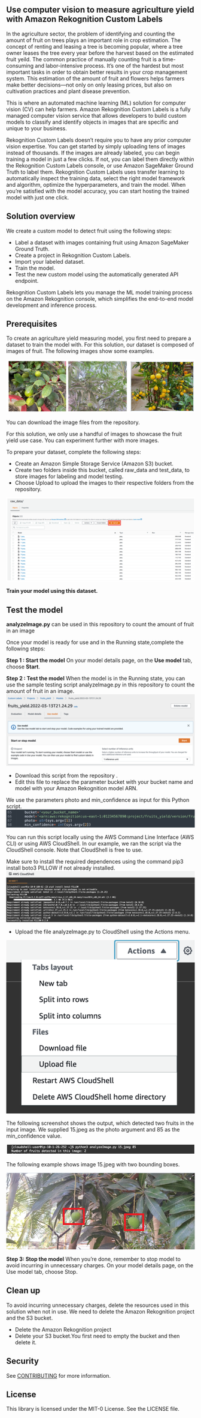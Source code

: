 ## Use computer vision to measure agriculture yield with Amazon Rekognition Custom Labels

In the agriculture sector, the problem of identifying and counting the amount of fruit on trees plays an important role in crop estimation. The concept of renting and leasing a tree is becoming popular, where a tree owner leases the tree every year before the harvest based on the estimated fruit yeild. The common practice of manually counting fruit is a time-consuming and labor-intensive process. It’s one of the hardest but most important tasks in order to obtain better results in your crop management system. This estimation of the amount of fruit and flowers helps farmers make better decisions—not only on only leasing prices, but also on cultivation practices and plant disease prevention.

This is where an automated machine learning (ML) solution for computer vision (CV) can help farmers. Amazon Rekognition Custom Labels is a fully managed computer vision service that allows developers to build custom models to classify and identify objects in images that are specific and unique to your business.

Rekognition Custom Labels doesn’t require you to have any prior computer vision expertise. You can get started by simply uploading tens of images instead of thousands. If the images are already labeled, you can begin training a model in just a few clicks. If not, you can label them directly within the Rekognition Custom Labels console, or use Amazon SageMaker Ground Truth to label them. Rekognition Custom Labels uses transfer learning to automatically inspect the training data, select the right model framework and algorithm, optimize the hyperparameters, and train the model. When you’re satisfied with the model accuracy, you can start hosting the trained model with just one click.

## Solution overview

We create a custom model to detect fruit using the following steps:

 + Label a dataset with images containing fruit using Amazon SageMaker Ground Truth.
 + Create a project in Rekognition Custom Labels.
 + Import your labeled dataset.
 + Train the model.
 + Test the new custom model using the automatically generated API endpoint.

Rekognition Custom Labels lets you manage the ML model training process on the Amazon Rekognition console, which simplifies the end-to-end model development and inference process.


## Prerequisites

To create an agriculture yield measuring model, you first need to prepare a dataset to train the model with. For this solution, our dataset is composed of images of fruit. The following images show some examples.

![Sample Image](/image/ML-2594-image001.png)

You can download the image files from the repository.

For this solution, we only use a handful of images to showcase the fruit yield use case. You can experiment further with more images.

To prepare your dataset, complete the following steps:

 + Create an Amazon Simple Storage Service (Amazon S3) bucket.
 + Create two folders inside this bucket, called raw_data and test_data, to store images for labeling and model testing.
 + Choose Upload to upload the images to their respective folders from the repository.
	
![S3 Upload](/image/ML-2594-image003.png)

**Train your model using this dataset.**

## Test the model
**analyzeImage.py** can be used in this repository to count the amount of fruit in an image

Once your model is ready for use and in the Running state,complete the following steps:

**Step 1 : Start the model**
On your model details page, on the **Use model** tab, choose **Start**.

**Step 2 : Test the model**
When the model is in the Running state, you can use the sample testing script analyzeImage.py in this repository to count the amount of fruit in an image.
![Start the model](/image/ML-2594-image041.png)

  + Download this script from the repository .
  + Edit this file to replace the parameter bucket with your bucket name and model with your Amazon Rekognition model ARN.

We use the parameters photo and min_confidence as input for this Python script.
![Input](/image/ML-2594-image043.png)

You can run this script locally using the AWS Command Line Interface (AWS CLI) or using AWS CloudShell. In our example, we ran the script via the CloudShell console. Note that CloudShell is free to use.

Make sure to install the required dependences using the command pip3 install boto3 PILLOW if not already installed.
![AWS CloudShell](/image/ML-2594-image045.png)


 + Upload the file analyzeImage.py to CloudShell using the Actions menu.

![AWS CloudShell](/image/ML-2594-image047.png)


The following screenshot shows the output, which detected two fruits in the input image. We supplied 15.jpeg as the photo argument and 85 as the min_confidence value.

![Confidence](/image/ML-2594-image049-cropped.png)

The following example shows image 15.jpeg with two bounding boxes.

![Confidence](/image/ML-2594-image051.png)

**Step 3:  Stop the model**
When you’re done, remember to stop model to avoid incurring in unnecessary charges. On your model details page, on the Use model tab, choose Stop.

## Clean up

To avoid incurring unnecessary charges, delete the resources used in this solution when not in use. We need to delete the Amazon Rekognition project and the S3 bucket.
 + Delete the Amazon Rekognition project
 + Delete your S3 bucket.You first need to empty the bucket and then delete it.


	
## Security

See [CONTRIBUTING](CONTRIBUTING.md#security-issue-notifications) for more information.

## License

This library is licensed under the MIT-0 License. See the LICENSE file.

